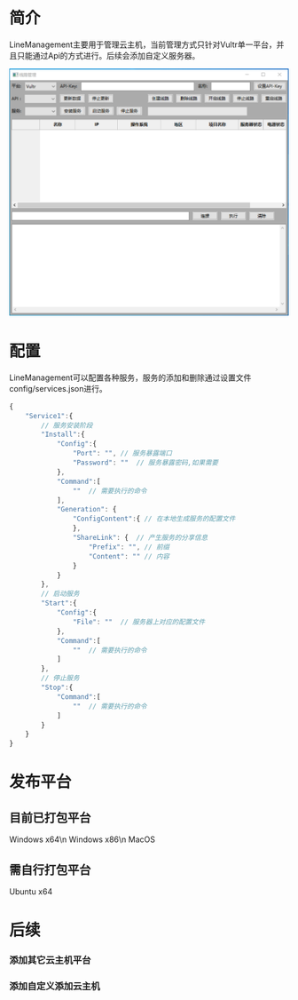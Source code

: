 # 简介
LineManagement主要用于管理云主机，当前管理方式只针对Vultr单一平台，并且只能通过Api的方式进行。后续会添加自定义服务器。

![image](https://github.com/washgo/LineManagement/blob/main/readme1.png)

# 配置
LineManagement可以配置各种服务，服务的添加和删除通过设置文件config/services.json进行。
```javascript
{
    "Service1":{
        // 服务安装阶段
        "Install":{
            "Config":{
                "Port": "", // 服务暴露端口
                "Password": ""  // 服务暴露密码,如果需要
            },
            "Command":[
                ""  // 需要执行的命令
            ],
            "Generation": {
                "ConfigContent":{ // 在本地生成服务的配置文件
                },
                "ShareLink": {  // 产生服务的分享信息
                    "Prefix": "", // 前缀
                    "Content": "" // 内容
                }
            }
        },
        // 启动服务
        "Start":{
            "Config":{
                "File": ""  // 服务器上对应的配置文件
            },
            "Command":[
                ""  // 需要执行的命令
            ]
        },
        // 停止服务
        "Stop":{
            "Command":[
                ""  // 需要执行的命令
            ]
        }
    }
}
```

# 发布平台
## 目前已打包平台
Windows x64\n
Windows x86\n
MacOS

## 需自行打包平台
Ubuntu x64

# 后续
### 添加其它云主机平台
### 添加自定义添加云主机
